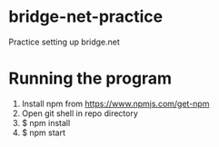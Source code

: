 # bridge-net-practice
Practice setting up bridge.net

# Running the program
1. Install npm from https://www.npmjs.com/get-npm
2. Open git shell in repo directory
3. $ npm install
4. $ npm start